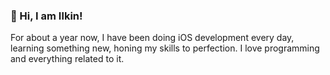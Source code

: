 ### 👋 Hi, I am Ilkin!

For about a year now, I have been doing iOS development every day, learning something new, honing my skills to perfection.  I love programming and everything related to it.
